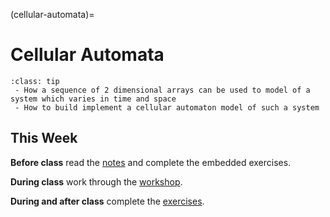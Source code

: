 (cellular-automata)=
# Cellular Automata

```{admonition} What you'll learn
:class: tip
 - How a sequence of 2 dimensional arrays can be used to model of a system which varies in time and space
 - How to build implement a cellular automaton model of such a system
```

## This Week

**Before class** read the [notes](cellular_automata_notes.ipynb) and complete the embedded exercises.

**During class** work through the [workshop](cellular_automata.ipynb).

**During and after class** complete the [exercises](cellular_automata_homework.md).